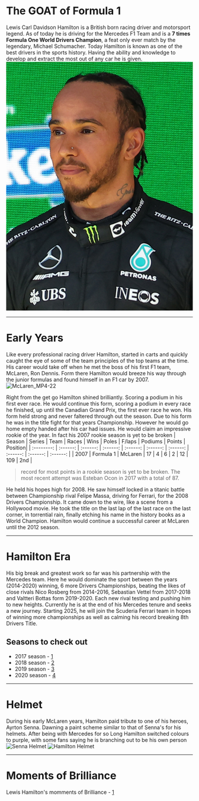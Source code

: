 # The GOAT of Formula 1
Lewis Carl Davidson Hamilton is a British born racing driver and motorsport legend. As of today he is driving for the Mercedes F1 Team and is a **7 times Formula One World Drivers Champion**, a feat only ever match by the legendary, Michael Schumacher. Today Hamilton is known as one of the best drivers in the sports history. Having the ability and knowledge to develop and extract the most out of any car he is given.
![Photo of Lewis Hamilton at the 2022 Brazlian Grand Prix](https://github.com/Javonn-Alleyne/road_documentation_exercise/blob/main/assets/Javonn-Alleyne_001.jpg?raw=true)

---

# Early Years
Like every professional racing driver Hamilton, started in carts and quickly caught the eye of some of the team principles of the top teams at the time. His career would take off when he met the boss of his first F1 team, McLaren, Ron Dennis. Form there Hamilton would breeze his way through the junior formulas and found himself in an F1 car by 2007. 
![McLaren_MP4-22](https://en.wikipedia.org/wiki/McLaren_MP4-22#/media/File:Lewis_Hamilton_2007_Belgium.jpg)

Right from the get go Hamilton shined brilliantly. Scoring a podium in his first ever race. He would continue this form, scoring a podium in every race he finished, up until the Canadian Grand Prix, the first ever race he won. His form held strong and never faltered through out the season. Due to his form he was in the title fight for that years Championship. However he would go home empty handed after his car had issues. He would claim an impressive rookie of the year. In fact his 2007 rookie season is yet to be broken
| Season | Series | Team | Races | Wins | Poles | F/laps | Podiums | Points | Position|
| :--------: | :------: |  :------: | :------: | :------: | :------: | :------: | :------: | :------: | :------: |
| 2007 | Formula 1 | McLaren | 17 | 4 | 6 | 2 | 12 | 109 | 2nd |
>record for most points in a rookie season is yet to be broken. The most recent attempt was Esteban Ocon in 2017 with a total of 87.

He held his hopes high for 2008. He saw himself locked in a titanic battle between Championship rival Felipe Massa, driving for Ferrari, for the 2008 Drivers Championship. It came down to the wire, like a scene from a Hollywood movie. He took the title on the last lap of the last race on the last corner, in torrential rain, finally etching his name in the history books as a World Champion. Hamilton would continue a successful career at McLaren until the 2012 season.

---

# Hamilton Era
His big break and greatest work so far was his partnership with the Mercedes team. Here he would dominate the sport between the years (2014-2020) winning, 6 more Drivers Championships, beating the likes of close rivals Nico Rosberg from 2014-2016, Sebastian Vettel from 2017-2018 and Valtteri Bottas form 2019-2020. Each new rival testing and pushing him to new heights. Currently he is at the end of his Mercedes tenure and seeks a new journey. Starting 2025, he will join the Scuderia Ferrari team in hopes of winning more championships as well as calming his record breaking 8th Drivers Title.
## Seasons to check out
* 2017 season - [1](https://en.wikipedia.org/wiki/2017_Formula_One_World_Championship)
* 2018 season - [2](https://en.wikipedia.org/wiki/2018_Formula_One_World_Championship)
* 2019 season - [3](https://en.wikipedia.org/wiki/2019_Formula_One_World_Championship)
* 2020 season - [4](https://en.wikipedia.org/wiki/2020_Formula_One_World_Championship)

---

# Helmet
During his early McLaren years, Hamilton paid tribute to one of his heroes, Ayrton Senna. Dawning a paint scheme similar to that of Senna's for his helmets. After being with Mercedes for so Long Hamilton switched colours to purple, with some fans saying he is branching out to be his own person
![Senna Helmet](https://en.m.wikipedia.org/wiki/File:AyrtonSennasFullFaceHelmet.jpg "Senna Helmet")
![Hamilton Helmet](https://en.m.wikipedia.org/wiki/File:Hamilton_helmet_2007.jpg "Hamilton Helmet")

---

# Moments of Brilliance
Lewis Hamilton's momments of Brilliance - [1](https://www.youtube.com/watch?v=we4VBW99LoU)
